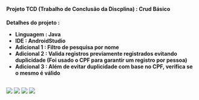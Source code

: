 </div>
<div style="display: inline_block"><br>
   <h4> Projeto TCD (Trabalho de Conclusão da Discplina) : Crud Básico</h4>
    <h4>
        Detalhes do projeto :
        <ul>
            <li>Linguagem : Java</li>
            <li>IDE : AndroidStudio</li>
            <li>Adicional 1 : Filtro de pesquisa por nome</li>
            <li>Adicional 2 : Valida registros previamente registrados evitando duplicidade (Foi usado o CPF para garantir um registro por pessoa)</li>
            <li>Adicional 3 : Além de evitar duplicidade com base no CPF, verifica se o mesmo é válido</li>
            

</ul>


</h4>
</div>

##

<div> 

<a href="https://www.linkedin.com/in/luis-felipe-araujo-pimenta-60a1b7118/" target="_blank"><img src="https://img.shields.io/badge/-LinkedIn-%23333?style=for-the-badge&logo=linkedin&logoColor=white" target="_blank"></a>
<a href = "mailto:luisfelipearaujopimenta@gmail.com"><img src="https://img.shields.io/badge/-Gmail-%23333?style=for-the-badge&logo=gmail&logoColor=white" target="_blank"></a>
<a href="https://www.instagram.com/_luispimenta_" target="_blank"><img src="https://img.shields.io/badge/-Instagram-%23333?style=for-the-badge&logo=instagram&logoColor=white" target="_blank"></a>
<a href="https://wa.me/5561998690313" target="_blank"><img src="https://img.shields.io/badge/-WhatsApp-%23333?style=for-the-badge&logo=whatsapp&logoColor=white" target="_blank"></a>

</div>